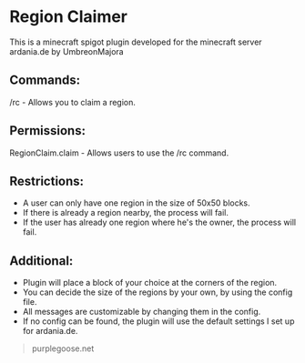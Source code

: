 # Region Claimer
This is a minecraft spigot plugin developed for the minecraft server ardania.de by UmbreonMajora

## Commands:
/rc - Allows you to claim a region.

## Permissions:
RegionClaim.claim - Allows users to use the /rc command.

## Restrictions:
- A user can only have one region in the size of 50x50 blocks.
- If there is already a region nearby, the process will fail.
- If the user has already one region where he's the owner, the process will fail.

## Additional:
- Plugin will place a block of your choice at the corners of the region.
- You can decide the size of the regions by your own, by using the config file.
- All messages are customizable by changing them in the config.
- If no config can be found, the plugin will use the default settings I set up for ardania.de.

> purplegoose.net

